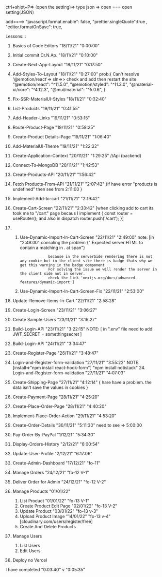 ctrl+shipt+P=> (open the setting)=> type json => open === open setting(JSON)

add====>
"javascript.format.enable": false,
"prettier.singleQuote":true ,
"editor.formatOnSave": true,

Lessons:::

1.  Basics of Code Editors "18/11/21" "0:00:00"
2.  Initial commit Cr.N.Ap. "18/11/21" "0:10:00"
3.  Create-Next-App-Layout "18/11/21" "0:17:50"
4.  Add-Styles-To-Layout "18/11/21" "0:27:00"
    prob:{
    Can't resolve '@emotion/react'=>
    sln=>> check and add then restart the site
    "@emotion/react": "^11.5.0",
    "@emotion/styled": "^11.3.0",
    "@material-ui/core": "^4.12.3",
    "@mui/material": "^5.0.6",
    }
5.  Fix-SSR-MaterialUI-Styles "18/11/21" "0:32:40"
6.  List-Products "19/11/21" "0:41:55"
7.  Add-Header-Links "19/11/21" "0:53:15"
8.  Route-Product-Page "19/11/21" "0:58:25"
9.  Create-Product Details-Page "19/11/21" "1:06:40"
10. Add-MaterialUI-Theme "19/11/21" "1:22:32"
11. Create-Application-Context "20/11/21" "1:29:25"
    //Api (backend)
12. Connect-To-MongoDB "20/11/21" "1:42:53"
13. Create-Products-API "20/11/21" "1:56:42"
14. Fetch Products-From-API "21/11/21" "2:07:42"
    {if have error "products is undefined" then see from 2:11:00 }
15. Implement-Add-to-cart "21/11/21" "2:19:42"
16. Create-Cart-Screen "22/11/21" "2:33:42"
    [when clicking add to cart its took me to "/cart" page becaus I implement
    {
    const router = useRouter();
    and also in dispatch
    router.push('/cart');
    }]

17. 1.  Use-Dynamic-Import-In-Cart-Screen "22/11/21" "2:49:00"
        note: [in "2:49:00"
        consoling the problem {" Expected server HTML to contain a matching <span> in <a>.
        at span"}

                         because in the serverSide rendering there is not any cookie but in the client site there is badge thats why we get this warning in the badge component
                         For solving the issue we will render the server in the client side not in server.
                         check the link 'nextjs.org/docs/advanced-features/dynamic-import']

    2.  Use-Dynamic-Import-In-Cart-Screen-Fix "22/11/21" "2:53:00"

18. Update-Remove-Items-In-Cart "22/11/21" "2:58:28"
19. Create-Login-Screen "23/11/21" "3:06:27"
20. Create Sample-Users "23/11/21" "3:16:27"
21. Build-Login-API "23/11/21" "3:22:15"
    NOTE: [ in ".env" file need to add
    JWT_SECRET = somethingsecret ]
22. Build-Login-API "24/11/21" "3:34:47"
23. Create-Register-Page "26/11/21" "3:48:47"
24. Login-and-Register-form-validation "27/11/21" "3:55:22"
    NOTE:[install=>"npm install react-hook-form"]
    "npm install notistack" 24. Login-and-Register-form-validation "27/11/21" "4:07:03"
25. Create-Shipping-Page "27/11/21" "4:12:14"
    {
    hare have a problem. the data isn't save the values in cookies
    }
26. Create-Payment-Page "28/11/21" "4:25:20"
27. Create-Place-Order-Page "28/11/21" "4:40:20"
28. Implement-Place-Order-Action "29/11/21" "4:53:20"
29. Create-Order-Details "30/11/21" "5:11:30"
    need to see => 5:00:00
30. Pay-Order-By-PayPal "1/12/21" "5:34:30"
31. Display-Orders-History "2/12/21" "6:00:54"
32. Update-User-Profile "2/12/21" "6:17:06"
33. Create-Admin-Dashboard "17/12/21" "fo-11"
34. Manage Orders "24/12/21" "fo-12 V-1"
35. Deliver Order for Admin "24/12/21" "fo-12 V-2"
36. Manage Products "01/01/22"
    1. List Product "01/01/22" "fo-13 V-1"
    2. Create Product Edit Page "02/01/22" "fo-13 V-2"
    3. Update Product "03/01/22" "fo-13 v-3"
    4. Upload Product Image "14/01/22" "fo-13 v-4" [cloudinary.com/users/register/free]
    5. Create And Delete Products
37. Manage Users
    1. List Users
    2. Edit Users
38. Deploy no Vercel

I have completed "0:03:40" v "0:05:35"
